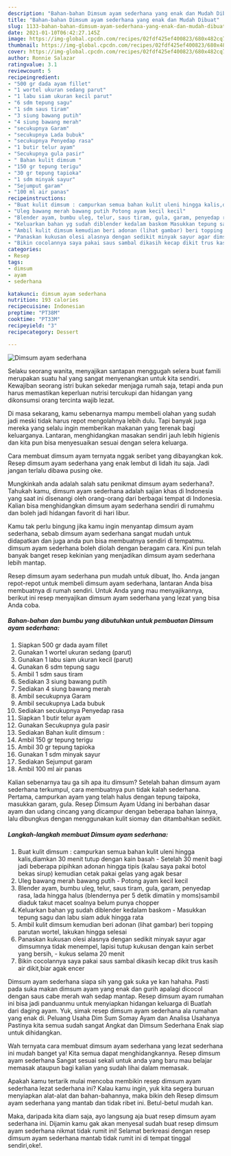 ```yaml
---
description: "Bahan-bahan Dimsum ayam sederhana yang enak dan Mudah Dibuat"
title: "Bahan-bahan Dimsum ayam sederhana yang enak dan Mudah Dibuat"
slug: 1133-bahan-bahan-dimsum-ayam-sederhana-yang-enak-dan-mudah-dibuat
date: 2021-01-10T06:42:27.145Z
image: https://img-global.cpcdn.com/recipes/02fdf425ef400823/680x482cq70/dimsum-ayam-sederhana-foto-resep-utama.jpg
thumbnail: https://img-global.cpcdn.com/recipes/02fdf425ef400823/680x482cq70/dimsum-ayam-sederhana-foto-resep-utama.jpg
cover: https://img-global.cpcdn.com/recipes/02fdf425ef400823/680x482cq70/dimsum-ayam-sederhana-foto-resep-utama.jpg
author: Ronnie Salazar
ratingvalue: 3.1
reviewcount: 5
recipeingredient:
- "500 gr dada ayam fillet"
- "1 wortel ukuran sedang parut"
- "1 labu siam ukuran kecil parut"
- "6 sdm tepung sagu"
- "1 sdm saus tiram"
- "3 siung bawang putih"
- "4 siung bawang merah"
- "secukupnya Garam"
- "secukupnya Lada bubuk"
- "secukupnya Penyedap rasa"
- "1 butir telur ayam"
- "Secukupnya gula pasir"
- " Bahan kulit dimsum "
- "150 gr tepung terigu"
- "30 gr tepung tapioka"
- "1 sdm minyak sayur"
- "Sejumput garam"
- "100 ml air panas"
recipeinstructions:
- "Buat kulit dimsum : campurkan semua bahan kulit uleni hingga kalis,diamkan 30 menit tutup dengan kain basah Setelah 30 menit bagi jadi beberapa pipihkan adonan hingga tipis (kalau saya pakai botol bekas sirup) kemudian cetak pakai gelas yang agak besar"
- "Uleg bawang merah bawang putih Potong ayam kecil kecil"
- "Blender ayam, bumbu uleg, telur, saus tiram, gula, garam, penyedap rasa, lada hingga halus (blendernya per 5 detik dimatiin y moms)sambil diaduk takut macet soalnya belum punya chopper"
- "Keluarkan bahan yg sudah diblender kedalam baskom Masukkan tepung sagu dan labu siam aduk hingga rata"
- "Ambil kulit dimsum kemudian beri adonan (lihat gambar) beri topping parutan wortel, lakukan hingga selesai"
- "Panaskan kukusan olesi alasnya dengan sedikit minyak sayur agar dimsumnya tidak menempel, lapisi tutup kukusan dengan kain serbet yang bersih, kukus selama 20 menit"
- "Bikin cocolannya saya pakai saus sambal dikasih kecap dikit trus kasih air dikit,biar agak encer"
categories:
- Resep
tags:
- dimsum
- ayam
- sederhana

katakunci: dimsum ayam sederhana 
nutrition: 193 calories
recipecuisine: Indonesian
preptime: "PT38M"
cooktime: "PT33M"
recipeyield: "3"
recipecategory: Dessert

---
```



![Dimsum ayam sederhana](https://img-global.cpcdn.com/recipes/02fdf425ef400823/680x482cq70/dimsum-ayam-sederhana-foto-resep-utama.jpg)

Selaku seorang wanita, menyajikan santapan menggugah selera buat famili merupakan suatu hal yang sangat menyenangkan untuk kita sendiri. Kewajiban seorang istri bukan sekedar menjaga rumah saja, tetapi anda pun harus memastikan keperluan nutrisi tercukupi dan hidangan yang dikonsumsi orang tercinta wajib lezat.

Di masa  sekarang, kamu sebenarnya mampu membeli olahan yang sudah jadi meski tidak harus repot mengolahnya lebih dulu. Tapi banyak juga mereka yang selalu ingin memberikan makanan yang terenak bagi keluarganya. Lantaran, menghidangkan masakan sendiri jauh lebih higienis dan kita pun bisa menyesuaikan sesuai dengan selera keluarga. 

Cara membuat dimsum ayam ternyata nggak seribet yang dibayangkan kok. Resep dimsum ayam sederhana yang enak lembut di lidah itu saja. Jadi jangan terlalu dibawa pusing oke.

Mungkinkah anda adalah salah satu penikmat dimsum ayam sederhana?. Tahukah kamu, dimsum ayam sederhana adalah sajian khas di Indonesia yang saat ini disenangi oleh orang-orang dari berbagai tempat di Indonesia. Kalian bisa menghidangkan dimsum ayam sederhana sendiri di rumahmu dan boleh jadi hidangan favorit di hari libur.

Kamu tak perlu bingung jika kamu ingin menyantap dimsum ayam sederhana, sebab dimsum ayam sederhana sangat mudah untuk didapatkan dan juga anda pun bisa membuatnya sendiri di tempatmu. dimsum ayam sederhana boleh diolah dengan beragam cara. Kini pun telah banyak banget resep kekinian yang menjadikan dimsum ayam sederhana lebih mantap.

Resep dimsum ayam sederhana pun mudah untuk dibuat, lho. Anda jangan repot-repot untuk membeli dimsum ayam sederhana, lantaran Anda bisa membuatnya di rumah sendiri. Untuk Anda yang mau menyajikannya, berikut ini resep menyajikan dimsum ayam sederhana yang lezat yang bisa Anda coba.

<!--inarticleads1-->

##### Bahan-bahan dan bumbu yang dibutuhkan untuk pembuatan Dimsum ayam sederhana:

1. Siapkan 500 gr dada ayam fillet
1. Gunakan 1 wortel ukuran sedang (parut)
1. Gunakan 1 labu siam ukuran kecil (parut)
1. Gunakan 6 sdm tepung sagu
1. Ambil 1 sdm saus tiram
1. Sediakan 3 siung bawang putih
1. Sediakan 4 siung bawang merah
1. Ambil secukupnya Garam
1. Ambil secukupnya Lada bubuk
1. Sediakan secukupnya Penyedap rasa
1. Siapkan 1 butir telur ayam
1. Gunakan Secukupnya gula pasir
1. Sediakan  Bahan kulit dimsum :
1. Ambil 150 gr tepung terigu
1. Ambil 30 gr tepung tapioka
1. Gunakan 1 sdm minyak sayur
1. Sediakan Sejumput garam
1. Ambil 100 ml air panas


Kalian sebenarnya tau ga sih apa itu dimsum? Setelah bahan dimsum ayam sederhana terkumpul, cara membuatnya pun tidak kalah sederhana. Pertama, campurkan ayam yang telah halus dengan tepung taipoka, masukkan garam, gula. Resep Dimsum Ayam Udang ini berbahan dasar ayam dan udang cincang yang dicampur dengan beberapa bahan lainnya, lalu dibungkus dengan menggunakan kulit siomay dan ditambahkan sedikit. 

<!--inarticleads2-->

##### Langkah-langkah membuat Dimsum ayam sederhana:

1. Buat kulit dimsum : campurkan semua bahan kulit uleni hingga kalis,diamkan 30 menit tutup dengan kain basah - Setelah 30 menit bagi jadi beberapa pipihkan adonan hingga tipis (kalau saya pakai botol bekas sirup) kemudian cetak pakai gelas yang agak besar
1. Uleg bawang merah bawang putih - Potong ayam kecil kecil
1. Blender ayam, bumbu uleg, telur, saus tiram, gula, garam, penyedap rasa, lada hingga halus (blendernya per 5 detik dimatiin y moms)sambil diaduk takut macet soalnya belum punya chopper
1. Keluarkan bahan yg sudah diblender kedalam baskom - Masukkan tepung sagu dan labu siam aduk hingga rata
1. Ambil kulit dimsum kemudian beri adonan (lihat gambar) beri topping parutan wortel, lakukan hingga selesai
1. Panaskan kukusan olesi alasnya dengan sedikit minyak sayur agar dimsumnya tidak menempel, lapisi tutup kukusan dengan kain serbet yang bersih, - kukus selama 20 menit
1. Bikin cocolannya saya pakai saus sambal dikasih kecap dikit trus kasih air dikit,biar agak encer


Dimsum ayam sederhana siapa sih yang gak suka ye kan hahaha. Pasti pada suka makan dimsum ayam yang enak dan gurih apalagi dicocol dengan saus cabe merah wah sedap mantap. Resep dimsum ayam rumahan ini bisa jadi panduanmu untuk menyiapkan hidangan keluarga di Buatlah dari daging ayam. Yuk, simak resep dimsum ayam sederhana ala rumahan yang enak di. Peluang Usaha Dim Sum Somay Ayam dan Analisa Usahanya Pastinya kita semua sudah sangat Angkat dan Dimsum Sederhana Enak siap untuk dihidangkan. 

Wah ternyata cara membuat dimsum ayam sederhana yang lezat sederhana ini mudah banget ya! Kita semua dapat menghidangkannya. Resep dimsum ayam sederhana Sangat sesuai sekali untuk anda yang baru mau belajar memasak ataupun bagi kalian yang sudah lihai dalam memasak.

Apakah kamu tertarik mulai mencoba membikin resep dimsum ayam sederhana lezat sederhana ini? Kalau kamu ingin, yuk kita segera buruan menyiapkan alat-alat dan bahan-bahannya, maka bikin deh Resep dimsum ayam sederhana yang mantab dan tidak ribet ini. Betul-betul mudah kan. 

Maka, daripada kita diam saja, ayo langsung aja buat resep dimsum ayam sederhana ini. Dijamin kamu gak akan menyesal sudah buat resep dimsum ayam sederhana nikmat tidak rumit ini! Selamat berkreasi dengan resep dimsum ayam sederhana mantab tidak rumit ini di tempat tinggal sendiri,oke!.

